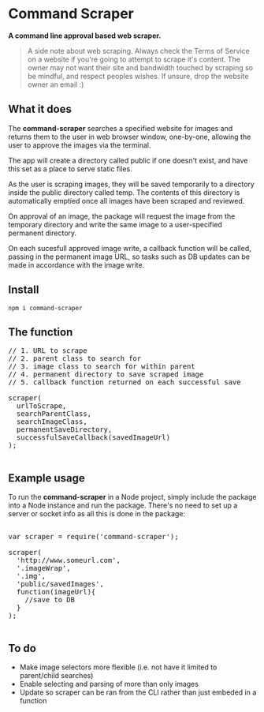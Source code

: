 # Command Scraper

**A command line approval based web scraper.**

> A side note about web scraping. Always check the Terms of Service on a website if you're going to attempt to scrape it's content. The owner may not want their site and bandwidth touched by scraping so be mindful, and respect peoples wishes. If unsure, drop the website owner an email :)

## What it does

The **command-scraper** searches a specified website for images and returns them to the user in web browser window, one-by-one, allowing the user to approve the images via the terminal.

The app will create a directory called public if one doesn't exist, and have this set as a place to serve static files.

As the user is scraping images, they will be saved temporarily to a directory inside the public directory called temp. The contents of this directory is automatically emptied once all images have been scraped and reviewed.

On approval of an image, the package will request the image from the temporary directory and write the same image to a user-specified permanent directory.

On each sucesfull approved image write, a callback function will be called, passing in the permanent image URL, so tasks such as DB updates can be made in accordance with the image write.

## Install

`npm i command-scraper`

## The function

<pre>
// 1. URL to scrape
// 2. parent class to search for
// 3. image class to search for within parent
// 4. permanent directory to save scraped image
// 5. callback function returned on each successful save

scraper(
  urlToScrape,
  searchParentClass,
  searchImageClass,
  permanentSaveDirectory,
  successfulSaveCallback(savedImageUrl)
);

</pre>

## Example usage

To run the **command-scraper** in a Node project, simply include the package into a Node instance and run the package. There's no need to set up a server or socket info as all this is done in the package:

<pre>

var scraper = require('command-scraper');

scraper(
  'http://www.someurl.com',
  '.imageWrap',
  '.img',
  'public/savedImages',
  function(imageUrl){
    //save to DB
  }
);

</pre>

## To do

* Make image selectors more flexible (i.e. not have it limited to parent/child searches)
* Enable selecting and parsing of more than only images
* Update so scraper can be ran from the CLI rather than just embeded in a function
